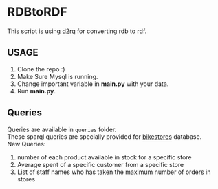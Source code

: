 # RDBtoRDF

This script is using [d2rq](http://d2rq.org) for converting rdb to rdf.

## USAGE
1. Clone the repo :)
2. Make Sure Mysql is running.
3. Change important variable in **main.py** with your data.
4. Run **main.py**.

## Queries
Queries are available in `queries` folder.  
These sparql queries are specially provided for [bikestores](https://www.sqlservertutorial.net/sql-server-sample-database/) database.  
New Queries:
1. number of each product available in stock for a specific store
2. Average spent of a specific customer from a specific store
3. List of staff names who has taken the maximum number of orders in stores
